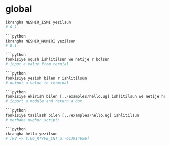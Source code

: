 # global

```python
ikrangha NESHIR_ISMI yezilsun
# 0.1

```python
ikrangha NESHIR_NUMIRI yezilsun
# 0.1

```python
fonkisiye oqush ishlitilsun we netije r bolsun
# input a value from termial

```python
fonkisiye yezish bilen r ishlitilsun
# output a value to terminal

```python
fonkisiye ekirish bilen [../examples/hello.ug] ishlitilsun we netije hello bolsun
# inport a module and return a box

```python
fonkisiye tazilash bilen [../examples/hello.ug] ishlitilsun
# merhaba uyghur script!

```python
ikrangha hello yezilsun
# [RV => t:UG_RTYPE_CNT p:-613914656]

